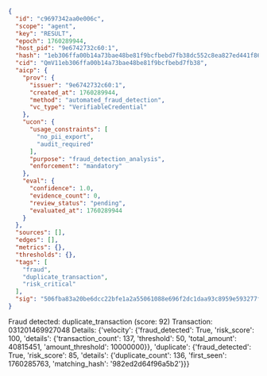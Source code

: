 ```json
{
  "id": "c9697342aa0e006c",
  "scope": "agent",
  "key": "RESULT",
  "epoch": 1760289944,
  "host_pid": "9e6742732c60:1",
  "hash": "1eb306ffa00b14a73bae48be81f9bcfbebd7fb38dc552c8ea827ed441f86f689",
  "cid": "QmV11eb306ffa00b14a73bae48be81f9bcfbebd7fb38",
  "aicp": {
    "prov": {
      "issuer": "9e6742732c60:1",
      "created_at": 1760289944,
      "method": "automated_fraud_detection",
      "vc_type": "VerifiableCredential"
    },
    "ucon": {
      "usage_constraints": [
        "no_pii_export",
        "audit_required"
      ],
      "purpose": "fraud_detection_analysis",
      "enforcement": "mandatory"
    },
    "eval": {
      "confidence": 1.0,
      "evidence_count": 0,
      "review_status": "pending",
      "evaluated_at": 1760289944
    }
  },
  "sources": [],
  "edges": [],
  "metrics": {},
  "thresholds": {},
  "tags": [
    "fraud",
    "duplicate_transaction",
    "risk_critical"
  ],
  "sig": "506fba83a20be6dcc22bfe1a2a55061088e696f2dc1daa93c8959e593277f591"
}
```

Fraud detected: duplicate_transaction (score: 92)
Transaction: 031201469927048
Details: {'velocity': {'fraud_detected': True, 'risk_score': 100, 'details': {'transaction_count': 137, 'threshold': 50, 'total_amount': 40815451, 'amount_threshold': 10000000}}, 'duplicate': {'fraud_detected': True, 'risk_score': 85, 'details': {'duplicate_count': 136, 'first_seen': 1760285763, 'matching_hash': '982ed2d64f96a5b2'}}}